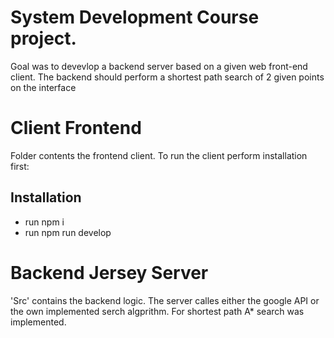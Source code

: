 # System Development Course project. 

Goal was to devevlop a backend server based on a given web front-end client. The backend should perform a shortest path search of 2 given points on the interface

# Client Frontend

Folder contents the frontend client. To run the client perform installation first:
## Installation
* run npm i
* run npm run develop

# Backend Jersey Server
'Src' contains the backend logic. The server calles either the google API or the own implemented serch algprithm.
For shortest path A* search was implemented.
